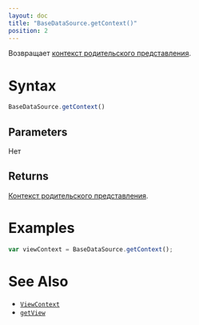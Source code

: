 ```yaml
---
layout: doc
title: "BaseDataSource.getContext()"
position: 2
---
```


Возвращает [контекст родительского представления](../../../Context/).

# Syntax

```js
BaseDataSource.getContext()
```

## Parameters

Нет

## Returns

[Контекст родительского представления](../../../Context/).

# Examples

```js
var viewContext = BaseDataSource.getContext();
```

# See Also

* [`ViewContext`](../../../Context/)
* [`getView`](../BaseDataSource.getView/)
